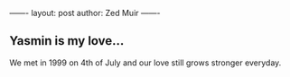 ——-
layout: post
author: Zed Muir
——-

## Yasmin is my love…

We met in 1999 on 4th of July and our love still grows stronger everyday. 